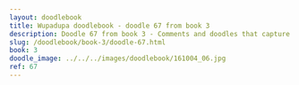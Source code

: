 ```yaml
---
layout: doodlebook
title: Wupadupa doodlebook - doodle 67 from book 3
description: Doodle 67 from book 3 - Comments and doodles that capture the essence of this event  
slug: /doodlebook/book-3/doodle-67.html
book: 3
doodle_image: ../../../images/doodlebook/161004_06.jpg
ref: 67
---	  
```

																																																																							